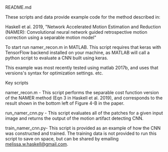 README.md

These scripts and data provide example code for the method described in:

Haskell et al. 2019, "Network Accelerated Motion 
Estimation and Reduction (NAMER): Convolutional neural network guided 
retrospective motion correction using a separable motion model"

To start run namer_recon.m in MATLAB. This script requires that keras with
TensorFlow backend installed on your machine, as MATLAB will call a python
script to evaluate a CNN built using keras.

This example was most recently tested using matlab 2017b, and uses that 
versions's syntax for optimization settings. etc.

Key scripts

namer_recon.m - This script performs the separable cost function 
                version of the NAMER method (Eqn 3 in Haskell et al. 2019),
                and corresponds to the result shown in the bottom left of 
                Figure 4-B in the paper.

run_namer_cnn.py -  This script evaluates all of the patches for a given
                    input image and returns the output of the motion 
                    artifact detecting CNN.

train_namer_cnn.py- This script is provided as an example of how the
                    CNN was constructed and trained. The training data is 
                    not provided to run this script to save on space, but
                    can be shared by emailing melissa.w.haskell@gmail.com.




